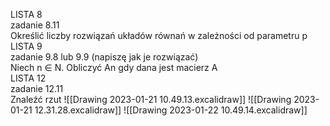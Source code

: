 LISTA 8  
zadanie 8.11  
Określić liczby rozwiązań układów równań w zależności od parametru p  
LISTA 9  
zadanie 9.8 lub 9.9 (napiszę jak je rozwiązać)  
Niech n ∈ N. Obliczyć An gdy dana jest macierz A  
LISTA 12  
zadanie 12.11  
Znaleźć rzut
![[Drawing 2023-01-21 10.49.13.excalidraw]]
![[Drawing 2023-01-21 12.31.28.excalidraw]]
![[Drawing 2023-01-22 10.49.14.excalidraw]]